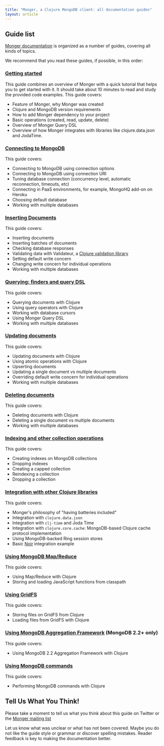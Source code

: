 ```yaml
---
title: "Monger, a Clojure MongoDB client: all documentation guides"
layout: article
---
```


## Guide list

[Monger documentation](https://github.com/clojurewerkz/monger.docs) is organized as a number of guides, covering all kinds of topics.

We recommend that you read these guides, if possible, in this order:


###  [Getting started](/articles/getting_started.html)

This guide combines an overview of Monger with a quick tutorial that helps you to get started with it.
It should take about 10 minutes to read and study the provided code examples. This guide covers:

 * Feature of Monger, why Monger was created
 * Clojure and MongoDB version requirements
 * How to add Monger dependency to your project
 * Basic operations (created, read, update, delete)
 * Overview of Monger Query DSL
 * Overview of how Monger integrates with libraries like clojure.data.json and JodaTime.


### [Connecting to MongoDB](/articles/connecting.html)

This guide covers:

 * Connecting to MongoDB using connection options
 * Connecting to MongoDB using connection URI
 * Tuning database connection (concurrency level, automatic reconnection, timeouts, etc)
 * Connecting in PaaS environments, for example, MongoHQ add-on on Heroku
 * Choosing default database
 * Working with multiple databases



### [Inserting Documents](/articles/inserting.html)

This guide covers:

 * Inserting documents
 * Inserting batches of documents
 * Checking database responses
 * Validating data with Validateur, a [Clojure validation library](https://github.com/michaelklishin/validateur)
 * Setting default write concern
 * Changing write concern for individual operations
 * Working with multiple databases



### [Querying: finders and query DSL](/articles/querying.html)

This guide covers:

 * Querying documents with Clojure
 * Using query operators with Clojure
 * Working with database cursors
 * Using Monger Query DSL
 * Working with multiple databases



### [Updating documents](/articles/updating.html)

This guide covers:

 * Updating documents with Clojure
 * Using atomic operations with Clojure
 * Upserting documents
 * Updating a single document vs multiple documents
 * Overriding default write concern for individual operations
 * Working with multiple databases



### [Deleting documents](/articles/deleting.html)

This guide covers:

 * Deleting documents with Clojure
 * Deleting a single document vs multiple documents
 * Working with multiple databases



### [Indexing and other collection operations](/articles/collections.html)

This guide covers:

 * Creating indexes on MongoDB collections
 * Dropping indexes
 * Creating a capped collection
 * Reindexing a collection
 * Dropping a collection


### [Integration with other Clojure libraries](/articles/integration.html)

This guide covers:

 * Monger's philosophy of "having batteries included"
 * Integration with `clojure.data.json`
 * Integration with `clj-time` and Joda Time
 * Integration with `clojure.core.cache`: MongoDB-based Clojure cache protocol implementation
 * Using MongoDB-backed Ring session stores
 * Basic [Noir](http://webnoir.org) integration example


### [Using MongoDB Map/Reduce](/articles/mapreduce.html)

This guide covers:

 * Using Map/Reduce with Clojure
 * Storing and loading JavaScript functions from classpath



### [Using GridFS](/articles/gridfs.html)

This guide covers:

 * Storing files on GridFS from Clojure
 * Loading files from GridFS with Clojure



### [Using MongoDB Aggregation Framework](/articles/aggregation.html) (MongoDB 2.2+ only)

This guide covers:

 * Using MongoDB 2.2 Aggregation Framework with Clojure



### [Using MongoDB commands](/articles/commands.html)

This guide covers:

 * Performing MongoDB commands with Clojure





## Tell Us What You Think!

Please take a moment to tell us what you think about this guide on Twitter or the [Monger mailing list](https://groups.google.com/forum/#!forum/clojure-mongodb)

Let us know what was unclear or what has not been covered. Maybe you do not like the guide style or grammar or discover spelling mistakes. Reader feedback is key to making the documentation better.
